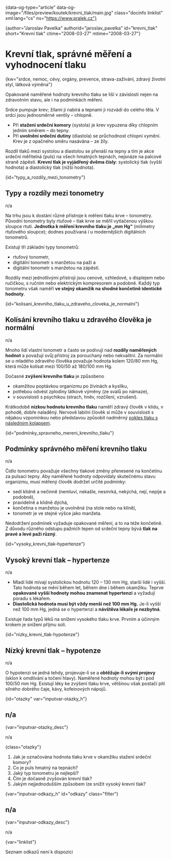 
{data-og-type="article" data-og-image="/files/preview/koutek/krevni_tlak/main.jpg" class="docinfo linklist" xml:lang="cs" ns="https://www.pralek.cz"}

{author="Jaroslav Pavelka" authorid="jaroslav\_pavelka" id="krevni\_tlak" short="Krevní tlak" ctime="2008-03-27" mtime="2008-03-27"}

# Krevní tlak, správné měření a vyhodnocení tlaku

<!-- generated attribute kw by user_udpatekw.sh on 2019-01-10, do not edit -->

{kw="srdce, nemoc, cévy, orgány, prevence, strava-zažívání, zdravý životní styl, látková výměna"}

Opakovaně naměřené hodnoty krevního tlaku se liší v závislosti nejen na zdravotním stavu, ale i na podmínkách měření.

Srdce pumpuje krev; žílami ji nabírá a tepnami ji rozvádí do celého těla. V srdci jsou jednosměrné ventily – chlopně.

  * Při **stažení srdeční komory** (systola) je krev vypuzena díky chlopním jedním směrem – do tepny.
  * Při **uvolnění srdeční dutiny** (diastola) se průchodnost chlopní vymění. Krev je z opačného směru nasávána – ze žíly.

Rozdíl tlaků mezi systolou a diastolou se přenáší na tepny a tím je akce srdeční měřitelná (puls) na všech hmatných tepnách, nejsnáze na palcové straně zápěstí. **Krevní tlak je vyjádřený dvěma čísly**: systolický tlak (vyšší hodnota) a diastolický tlak (nižší hodnota).

{id="typy\_a\_rozdily\_mezi\_tonometry"}

## Typy a rozdíly mezi tonometry

n/a

Na trhu jsou k dostání různé přístroje k měření tlaku krve – tonometry. Původní tonometry byly rtuťové – tlak krve se měřil vytlačenou výškou sloupce rtuti. **Jednotka k měření krevního tlaku je „mm Hg“** (milimetry rtuťového sloupce); dodnes používaná i u modernějších digitálních tonometrů.

Existují tři základní typy tonometrů:

  * rtuťový tonometr,
  * digitální tonometr s manžetou na paži a
  * digitální tonometr s manžetou na zápěstí.

Rozdíly mezi jednotlivými přístroji jsou cenové, vzhledové, s displejem nebo ručičkou, s ručním nebo elektrickým kompresorem a podobně. Každý typ tonometru však naměří **ve stejný okamžik na shodné končetině identické hodnoty**.

{id="kolisani\_krevniho\_tlaku\_u\_zdraveho\_cloveka\_je_normalni"}

## Kolísání krevního tlaku u zdravého člověka je normální

n/a

Mnoho lidí vlastní tonometr a často se podivují nad **rozdíly naměřených hodnot** a považují svůj přístroj za porouchaný nebo nekvalitní. Za normální se u mladého zdravého člověka považuje hodnota kolem 120/80 mm Hg, která může kolísat mezi 100/50 až 180/100 mm Hg.

Dočasné **zvýšení krevního tlaku** je způsobeno

  * okamžitou poptávkou organizmu po živinách a kyslíku,
  * potřebou odvést zplodiny látkové výměny (ze svalů po námaze),
  * v souvislosti s psychikou (strach, hněv, rozčílení, vzrušení).

Krátkodobě **nízkou hodnotu krevního tlaku** naměří zdravý člověk v klidu, v pohodě, dobře naladěný. Nervově labilní člověk si může v souvislosti s nějakou vzpomínkou nebo představou způsobit nadměrný [pokles tlaku s následným kolapsem][1].

{id="podminky\_spravneho\_mereni\_krevniho\_tlaku"}

## Podmínky správného měření krevního tlaku

n/a

Čidlo tonometru považuje všechny tlakové změny přenesené na končetinu za pulsaci tepny. Aby naměřené hodnoty odpovídaly skutečnému stavu organizmu, musí měřený člověk dodržet určité podmínky:

  * sedí klidně a nečinně (nemluví, nekašle, nesmrká, nekýchá, nejí, nepije a podobně),
  * pravidelně a klidně dýchá,
  * končetina s manžetou je uvolněná (na stole nebo na klíně),
  * tonometr je ve stejné výšce jako manžeta.

Nedodržení podmínek vyžaduje opakované měření, a to na téže končetině. Z důvodu různého odstupu pažních tepen od srdeční tepny bývá **tlak na pravé a levé paži různý**.

{id="vysoky\_krevni\_tlak-hypertenze"}

## Vysoký krevní tlak – hypertenze

n/a

  * Mladí lidé mívají systolickou hodnotu 120 – 130 mm Hg, starší lidé i vyšší. Tato hodnota se mění během let, během dne i během okamžiku. Teprve **opakované vyšší hodnoty mohou znamenat hypertenzi** a vyžadují poradu s lékařem.
  * **Diastolická hodnota musí být vždy menší než 100 mm Hg.** Je-li vyšší než 100 mm Hg, jedná se o hypertenzi a **návštěva lékaře je nezbytná**.

Existuje řada typů léků na snížení vysokého tlaku krve. Prvním a účinným krokem je snížení příjmu soli.

{id="nizky\_krevni\_tlak-hypotenze"}

## Nízký krevní tlak – hypotenze

n/a

O hypotenzi se jedná tehdy, projevuje-li se a **obtěžuje-li svými projevy** (sklon k omdlívání a točení hlavy). Naměřené hodnoty mohou být i pod 100/50 mm Hg. Existují léky ke zvýšení tlaku krve, většinou však postačí pití silného dobrého čaje, kávy, kofeinových nápojů.

{id="otazky" var="inputvar-otazky_h"}

## n/a

{var="inputvar-otazky_desc"}

n/a

{class="otazky"}

  1. Jak je označována hodnota tlaku krve v okamžiku stažení srdeční komory?
  2. Co je puls hmatný na tepnách?
  3. Jaký typ tonometru je nejlepší?
  4. Čím je dočasně zvyšován krevní tlak?
  5. Jakým nejjednodušším způsobem lze snížit vysoký krevní tlak?

{var="inputvar-odkazy_h" id="odkazy" class="filter"}

## n/a

{var="inputvar-odkazy_desc"}

n/a

{var="linklist"}

Seznam odkazů není k dispozici

 [1]: mdloba_neboli_kolaps


